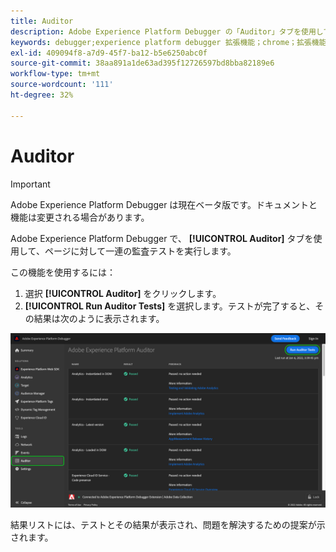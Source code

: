 ```yaml
---
title: Auditor
description: Adobe Experience Platform Debugger の「Auditor」タブを使用してAdobe Experience Cloudの実装をテストする方法を説明します。
keywords: debugger;experience platform debugger 拡張機能；chrome；拡張機能；auditor;dtm;target
exl-id: 409094f8-a7d9-45f7-ba12-b5e6250abc0f
source-git-commit: 38aa891a1de63ad395f12726597bd8bba82189e6
workflow-type: tm+mt
source-wordcount: '111'
ht-degree: 32%

---
```


# Auditor

>[!IMPORTANT]
>
>Adobe Experience Platform Debugger は現在ベータ版です。ドキュメントと機能は変更される場合があります。

Adobe Experience Platform Debugger で、 **[!UICONTROL Auditor]** タブを使用して、ページに対して一連の監査テストを実行します。

この機能を使用するには：

1. 選択 **[!UICONTROL Auditor]** をクリックします。
1. **[!UICONTROL Run Auditor Tests]** を選択します。テストが完了すると、その結果は次のように表示されます。

![「Auditor」タブのテスト結果のスクリーンショット](./assets/auditor-results.png)

結果リストには、テストとその結果が表示され、問題を解決するための提案が示されます。
